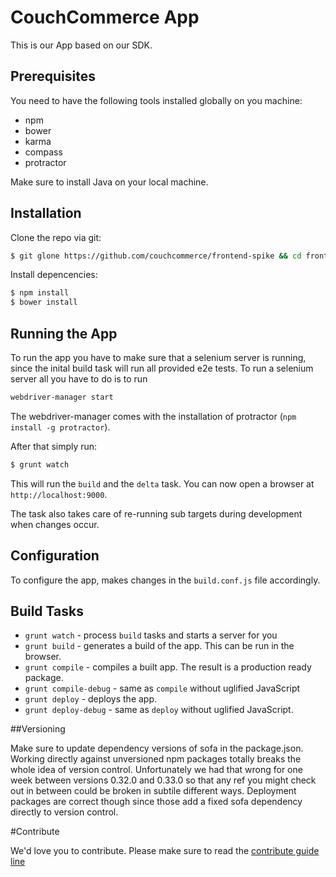 # CouchCommerce App
This is our App based on our SDK.

## Prerequisites
You need to have the following tools installed globally on you machine:

- npm
- bower
- karma
- compass
- protractor

Make sure to install Java on your local machine.

## Installation

Clone the repo via git:
```sh
$ git glone https://github.com/couchcommerce/frontend-spike && cd frontend-spike
```

Install depencencies:
```sh
$ npm install
$ bower install
```
## Running the App

To run the app you have to make sure that a selenium server is running, since the
inital build task will run all provided e2e tests. To run a selenium server all you
have to do is to run

```sh
webdriver-manager start
```

The webdriver-manager comes with the installation of protractor (`npm install -g protractor`).

After that simply run:
```sh
$ grunt watch
```
This will run the `build` and the `delta` task. You can now open a browser at `http://localhost:9000`.

The task also takes care of re-running sub targets during development when changes occur.

## Configuration
To configure the app, makes changes in the `build.conf.js` file accordingly.

## Build Tasks

- `grunt watch` - process `build` tasks and starts a server for you
- `grunt build` - generates a build of the app. This can be run in the browser.
- `grunt compile` - compiles a built app. The result is a production ready package.
- `grunt compile-debug` - same as `compile` without uglified JavaScript
- `grunt deploy` - deploys the app.
- `grunt deploy-debug` - same as `deploy` without uglified JavaScript.

##Versioning

Make sure to update dependency versions of sofa in the package.json. Working directly against
unversioned npm packages totally breaks the whole idea of version control. Unfortunately we had that wrong
for one week between versions 0.32.0 and 0.33.0 so that any ref you might check out in between could
be broken in subtile different ways. Deployment packages are correct though since those add a fixed
sofa dependency directly to version control.

#Contribute

We'd love you to contribute. Please make sure to read the [contribute guide line](https://github.com/couchcommerce/frontend-spike/wiki/Contribute)

